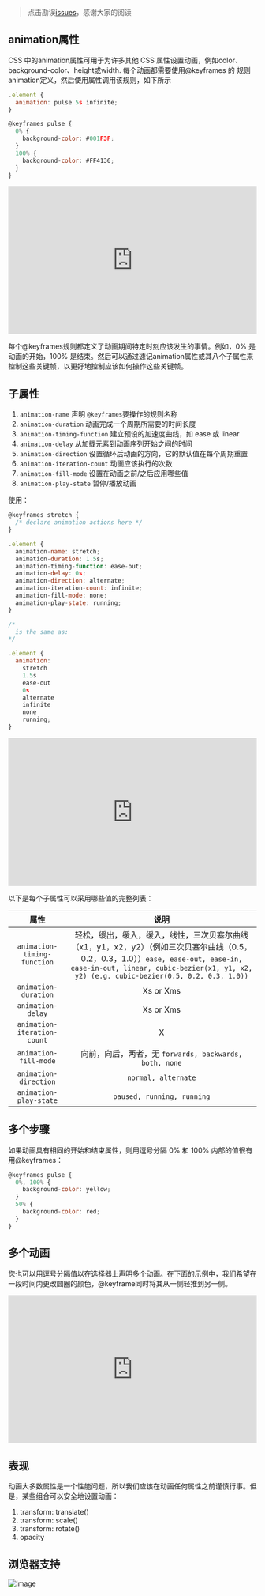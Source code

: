 > 点击勘误[issues](https://github.com/webVueBlog/awesome-css/issues)，感谢大家的阅读

## animation属性

CSS 中的animation属性可用于为许多其他 CSS 属性设置动画，例如color、background-color、height或width. 每个动画都需要使用@keyframes 的 规则animation定义，然后使用属性调用该规则，如下所示

```js
.element {
  animation: pulse 5s infinite;
}

@keyframes pulse {
  0% {
    background-color: #001F3F;
  }
  100% {
    background-color: #FF4136;
  }
}
```

<iframe height="300" style="width: 100%;" scrolling="no" title="animation" src="https://codepen.io/webvueblog/embed/ZErKjed?default-tab=css%2Cresult" frameborder="no" loading="lazy" allowtransparency="true" allowfullscreen="true">
  See the Pen <a href="https://codepen.io/webvueblog/pen/ZErKjed">
  animation</a> by 我是哪吒（达达） (<a href="https://codepen.io/webvueblog">@webvueblog</a>)
  on <a href="https://codepen.io">CodePen</a>.
</iframe>

每个@keyframes规则都定义了动画期间特定时刻应该发生的事情。例如，0% 是动画的开始，100% 是结束。然后可以通过速记animation属性或其八个子属性来控制这些关键帧，以更好地控制应该如何操作这些关键帧。

## 子属性

1. `animation-name` 声明 `@keyframes`要操作的规则名称
2. `animation-duration` 动画完成一个周期所需要的时间长度
3. `animation-timing-function` 建立预设的加速度曲线，如 ease 或 linear
4. `animation-delay` 从加载元素到动画序列开始之间的时间
5. `animation-direction` 设置循环后动画的方向，它的默认值在每个周期重置
6. `animation-iteration-count` 动画应该执行的次数
7. `animation-fill-mode` 设置在动画之前/之后应用哪些值
8. `animation-play-state` 暂停/播放动画

使用：

```js
@keyframes stretch {
  /* declare animation actions here */
}

.element {
  animation-name: stretch;
  animation-duration: 1.5s; 
  animation-timing-function: ease-out; 
  animation-delay: 0s;
  animation-direction: alternate;
  animation-iteration-count: infinite;
  animation-fill-mode: none;
  animation-play-state: running; 
}

/*
  is the same as:
*/

.element {
  animation: 
    stretch
    1.5s
    ease-out
    0s
    alternate
    infinite
    none
    running;
}
```

<iframe height="300" style="width: 100%;" scrolling="no" title="animation-test" src="https://codepen.io/webvueblog/embed/dydWjmR?default-tab=css%2Cresult" frameborder="no" loading="lazy" allowtransparency="true" allowfullscreen="true">
  See the Pen <a href="https://codepen.io/webvueblog/pen/dydWjmR">
  animation-test</a> by 我是哪吒（达达） (<a href="https://codepen.io/webvueblog">@webvueblog</a>)
  on <a href="https://codepen.io">CodePen</a>.
</iframe>

以下是每个子属性可以采用哪些值的完整列表：

| 属性 | 说明 |
| :---: | :---: |
| `animation-timing-function` | 轻松，缓出，缓入，缓入，线性，三次贝塞尔曲线（x1，y1，x2，y2）（例如三次贝塞尔曲线（0.5，0.2，0.3，1.0））`ease, ease-out, ease-in, ease-in-out, linear, cubic-bezier(x1, y1, x2, y2) (e.g. cubic-bezier(0.5, 0.2, 0.3, 1.0))` |
| `animation-duration` | Xs or Xms |
| `animation-delay` | Xs or Xms |
| `animation-iteration-count` | X |
| `animation-fill-mode` | 向前，向后，两者，无 `forwards, backwards, both, none` |
| `animation-direction` | `normal, alternate` |
| `animation-play-state` | `paused, running, running` |

## 多个步骤

如果动画具有相同的开始和结束属性，则用逗号分隔 0% 和 100% 内部的值很有用@keyframes：

```js
@keyframes pulse {
  0%, 100% {
    background-color: yellow;
  }
  50% {
    background-color: red;
  }
}
```

## 多个动画

您也可以用逗号分隔值以在选择器上声明多个动画。在下面的示例中，我们希望在一段时间内更改圆圈的颜色，@keyframe同时将其从一侧轻推到另一侧。

<iframe height="300" style="width: 100%;" scrolling="no" title="animation-test-1" src="https://codepen.io/webvueblog/embed/wvydxNR?default-tab=css%2Cresult" frameborder="no" loading="lazy" allowtransparency="true" allowfullscreen="true">
  See the Pen <a href="https://codepen.io/webvueblog/pen/wvydxNR">
  animation-test-1</a> by 我是哪吒（达达） (<a href="https://codepen.io/webvueblog">@webvueblog</a>)
  on <a href="https://codepen.io">CodePen</a>.
</iframe>

## 表现

动画大多数属性是一个性能问题，所以我们应该在动画任何属性之前谨慎行事。但是，某些组合可以安全地设置动画：

1. transform: translate()
2. transform: scale()
3. transform: rotate()
4. opacity

## 浏览器支持

![image](https://user-images.githubusercontent.com/59645426/169296861-6a99bed0-a0f0-4dc9-822b-7686f7dceb54.png)
